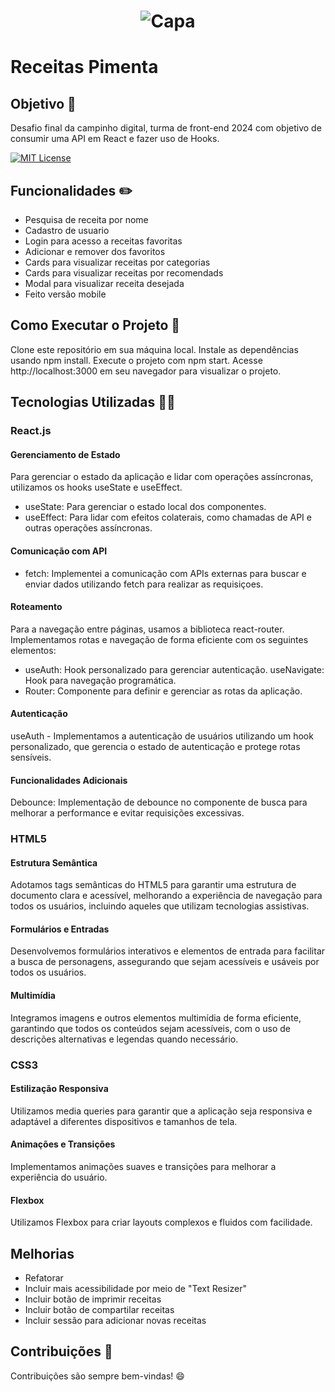 <h1 align="center">
    <img alt="Capa" title="#Receitas Pimenta" src="https://github.com/Tipimenta/receitas-pimenta/assets/104909118/7471ca9b-448c-41d8-9611-daa974318b1c" />
</h1>


# Receitas Pimenta

 ## Objetivo 🎯
 Desafio final da campinho digital, turma de front-end 2024 com objetivo de consumir uma API em React e fazer uso de Hooks.

[![MIT License](https://img.shields.io/badge/License-MIT-green.svg)](https://choosealicense.com/licenses/mit/)

## Funcionalidades ✏️

- Pesquisa de receita por nome
- Cadastro de usuario
- Login para acesso a receitas favoritas
- Adicionar e remover dos favoritos
- Cards para visualizar receitas por categorias
- Cards para visualizar receitas por recomendads
- Modal para visualizar receita desejada
- Feito versão mobile


## Como Executar o Projeto 📌

Clone este repositório em sua máquina local.
Instale as dependências usando npm install.
Execute o projeto com npm start.
Acesse http://localhost:3000 em seu navegador para visualizar o projeto.

## Tecnologias Utilizadas 👨‍💻

### React.js

#### Gerenciamento de Estado
Para gerenciar o estado da aplicação e lidar com operações assíncronas, utilizamos os hooks useState e useEffect.

- useState: Para gerenciar o estado local dos componentes.
- useEffect: Para lidar com efeitos colaterais, como chamadas de API e outras operações assíncronas.

#### Comunicação com API
- fetch: Implementei a comunicação com APIs externas para buscar e enviar dados utilizando fetch para realizar as requisiçoes.

#### Roteamento
Para a navegação entre páginas, usamos a biblioteca react-router. Implementamos rotas e navegação de forma eficiente com os seguintes elementos:

- useAuth: Hook personalizado para gerenciar autenticação.
useNavigate: Hook para navegação programática.
- Router: Componente para definir e gerenciar as rotas da aplicação.

#### Autenticação
useAuth - Implementamos a autenticação de usuários utilizando um hook personalizado, que gerencia o estado de autenticação e protege rotas sensíveis.

#### Funcionalidades Adicionais
Debounce: Implementação de debounce no componente de busca para melhorar a performance e evitar requisições excessivas.


### HTML5

#### Estrutura Semântica
Adotamos tags semânticas do HTML5 para garantir uma estrutura de documento clara e acessível, melhorando a experiência de navegação para todos os usuários, incluindo aqueles que utilizam tecnologias assistivas.

#### Formulários e Entradas
Desenvolvemos formulários interativos e elementos de entrada para facilitar a busca de personagens, assegurando que sejam acessíveis e usáveis por todos os usuários.

#### Multimídia
Integramos imagens e outros elementos multimídia de forma eficiente, garantindo que todos os conteúdos sejam acessíveis, com o uso de descrições alternativas e legendas quando necessário.

### CSS3
#### Estilização Responsiva
Utilizamos media queries para garantir que a aplicação seja responsiva e adaptável a diferentes dispositivos e tamanhos de tela.

#### Animações e Transições
Implementamos animações suaves e transições para melhorar a experiência do usuário.

#### Flexbox
Utilizamos Flexbox para criar layouts complexos e fluidos com facilidade.


## Melhorias
- Refatorar 
- Incluir mais acessibilidade por meio de "Text Resizer"
- Incluir botão de imprimir receitas
- Incluir botão de compartilar receitas
- Incluir sessão para adicionar novas receitas


## Contribuições 🤝

Contribuições são sempre bem-vindas! 😄


